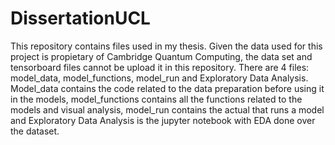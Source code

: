 # DissertationUCL
This repository contains files used in my thesis. Given the data used for this project is propietary of Cambridge Quantum Computing, the data set and tensorboard files cannot be upload it in this repository. 
There are 4 files: model_data, model_functions, model_run and Exploratory Data Analysis. Model_data contains the code related to the data preparation before using it in the models, model_functions contains all the functions related to the models and visual analysis, model_run contains the actual that runs a model and Exploratory Data Analysis is the jupyter notebook with EDA done over the dataset.

